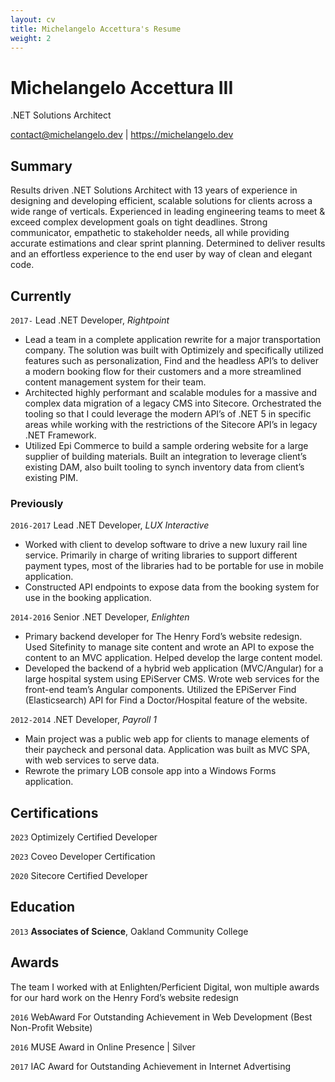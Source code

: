 ```yaml
---
layout: cv
title: Michelangelo Accettura's Resume
weight: 2
---
```


# Michelangelo Accettura III
.NET Solutions Architect

<div id="webaddress">
    <a href="contact@michelangelo.dev">contact@michelangelo.dev</a>
    |
    <a href="https://michelangelo.dev">https://michelangelo.dev</a>
</div>


## Summary

Results driven .NET Solutions Architect with 13 years of experience in designing and developing efficient, scalable solutions for clients across a wide range of verticals. Experienced in leading engineering teams to meet & exceed complex development goals on tight deadlines. Strong communicator, empathetic to stakeholder needs, all while providing accurate estimations and clear sprint planning. Determined to deliver results and an effortless experience to the end user by way of clean and elegant code. 

## Currently

`2017-`
<span class="job-title">Lead .NET Developer, <em>Rightpoint</em></span>

- Lead a team in a complete application rewrite for a major transportation company. The solution was built with Optimizely and specifically utilized features such as personalization, Find and the headless API’s to deliver a modern booking flow for their customers and a more streamlined content management system for their team.
- Architected highly performant and scalable modules for a massive and complex data migration of a legacy CMS into Sitecore. Orchestrated the tooling so that I could leverage the modern API’s of .NET 5 in specific areas while working with the restrictions of the Sitecore API’s in legacy .NET Framework.
- Utilized Epi Commerce to build a sample ordering website for a large supplier of building materials. Built an integration to leverage client’s existing DAM, also built tooling to synch inventory data from client’s existing PIM.


### Previously

`2016-2017`
<span class="job-title">Lead .NET Developer, <em>LUX Interactive</em></span>
 
- Worked with client to develop software to drive a new luxury rail line service. Primarily in charge of writing libraries to support different payment types, most of the libraries had to be portable for use in mobile application.
- Constructed API endpoints to expose data from the booking system for use in the booking application.

`2014-2016`
<span class="job-title">Senior .NET Developer, <em>Enlighten</em></span>

- Primary backend developer for The Henry Ford’s website redesign. Used Sitefinity to manage site content and wrote an API to expose the content to an MVC application. Helped develop the large content model.
- Developed the backend of a hybrid web application (MVC/Angular) for a large hospital system using EPiServer CMS. Wrote web services for the front-end team’s Angular components. Utilized the EPiServer Find (Elasticsearch) API for Find a Doctor/Hospital feature of the website.

`2012-2014`
<span class="job-title">.NET Developer, <em>Payroll 1</em></span>

- Main project was a public web app for clients to manage elements of their paycheck and personal data. Application was built as MVC SPA, with web services to serve data.
- Rewrote the primary LOB console app into a Windows Forms application.



## Certifications

`2023`
Optimizely Certified Developer

`2023`
Coveo Developer Certification

`2020`
Sitecore Certified Developer

## Education

`2013`
**Associates of Science**, Oakland Community College

## Awards

<p class="blurb">The team I worked with at Enlighten/Perficient Digital, won multiple awards for our hard work on the Henry Ford’s website redesign</p>

`2016`
WebAward For Outstanding Achievement in Web Development (Best Non-Profit Website)

`2016`
MUSE Award in Online Presence | Silver

`2017`
IAC Award for Outstanding Achievement in Internet Advertising